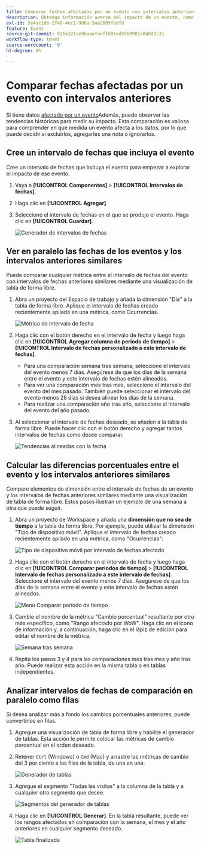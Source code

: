 ```yaml
---
title: Comparar fechas afectadas por un evento con intervalos anteriores
description: Obtenga información acerca del impacto de un evento, como un problema de implementación o una interrupción, comparándolo con las tendencias anteriores.
exl-id: 5e4ac1db-2740-4ec1-9d6a-5aa2005fadfd
feature: Event
source-git-commit: 811e321ce96aaefaeff691ed5969981a048d2c31
workflow-type: tm+mt
source-wordcount: '0'
ht-degree: 0%

---
```


# Comparar fechas afectadas por un evento con intervalos anteriores

Si tiene datos [afectado por un evento](overview.md)Además, puede observar las tendencias históricas para medir su impacto. Esta comparación es valiosa para comprender en qué medida un evento afecta a los datos, por lo que puede decidir si excluirlos, agregarles una nota o ignorarlos.

## Cree un intervalo de fechas que incluya el evento

Cree un intervalo de fechas que incluya el evento para empezar a explorar el impacto de ese evento.

1. Vaya a **[!UICONTROL Componentes]** > **[!UICONTROL Intervalos de fechas]**.
2. Haga clic en **[!UICONTROL Agregar]**.
3. Seleccione el intervalo de fechas en el que se produjo el evento. Haga clic en **[!UICONTROL Guardar]**.

   ![Generador de intervalos de fechas](assets/date_range_builder.png)

## Ver en paralelo las fechas de los eventos y los intervalos anteriores similares

Puede comparar cualquier métrica entre el intervalo de fechas del evento con intervalos de fechas anteriores similares mediante una visualización de tabla de forma libre.

1. Abra un proyecto del Espacio de trabajo y añada la dimensión &quot;Día&quot; a la tabla de forma libre. Aplique el intervalo de fechas creado recientemente apilado en una métrica, como Ocurrencias.

   ![Métrica de intervalo de fecha](assets/date_range_metric.png)

2. Haga clic con el botón derecho en el intervalo de fecha y luego haga clic en **[!UICONTROL Agregar columna de período de tiempo]** > **[!UICONTROL Intervalo de fechas personalizado a este intervalo de fechas]**.
   * Para una comparación semana tras semana, seleccione el intervalo del evento menos 7 días. Asegúrese de que los días de la semana entre el evento y este intervalo de fechas estén alineados.
   * Para ver una comparación mes tras mes, seleccione el intervalo del evento del mes pasado. También puede seleccionar el intervalo del evento menos 28 días si desea alinear los días de la semana.
   * Para realizar una comparación año tras año, seleccione el intervalo del evento del año pasado.
3. Al seleccionar el intervalo de fechas deseado, se añaden a la tabla de forma libre. Puede hacer clic con el botón derecho y agregar tantos intervalos de fechas como desee comparar.

   ![Tendencias alineadas con la fecha](assets/date_aligned_trends.png)

## Calcular las diferencias porcentuales entre el evento y los intervalos anteriores similares

Compare elementos de dimensión entre el intervalo de fechas de un evento y los intervalos de fechas anteriores similares mediante una visualización de tabla de forma libre. Estos pasos ilustran un ejemplo de una semana a otra que puede seguir.

1. Abra un proyecto de Workspace y añada una **dimensión que no sea de tiempo** a la tabla de forma libre. Por ejemplo, puede utilizar la dimensión &quot;Tipo de dispositivo móvil&quot;. Aplique el intervalo de fechas creado recientemente apilado en una métrica, como &quot;Ocurrencias&quot;:

   ![Tipo de dispositivo móvil por intervalo de fechas afectado](assets/mobile_device_type.png)

2. Haga clic con el botón derecho en el intervalo de fecha y luego haga clic en **[!UICONTROL Comparar periodos de tiempo]** > **[!UICONTROL Intervalo de fechas personalizado a este intervalo de fechas]**. Seleccione el intervalo del evento menos 7 días. Asegúrese de que los días de la semana entre el evento y este intervalo de fechas estén alineados.

   ![Menú Comparar período de tiempo](assets/compare_time_custom.png)

3. Cambie el nombre de la métrica &quot;Cambio porcentual&quot; resultante por otro más específico, como &quot;Rango afectado por WoW&quot;. Haga clic en el icono de información y, a continuación, haga clic en el lápiz de edición para editar el nombre de la métrica.

   ![Semana tras semana](assets/wow_affected_range.png)

4. Repita los pasos 3 y 4 para las comparaciones mes tras mes y año tras año. Puede realizar esta acción en la misma tabla o en tablas independientes.

## Analizar intervalos de fechas de comparación en paralelo como filas

Si desea analizar más a fondo los cambios porcentuales anteriores, puede convertirlos en filas.

1. Agregue una visualización de tabla de forma libre y habilite el generador de tablas. Esta acción le permite colocar las métricas de cambio porcentual en el orden deseado.
2. Retener `Ctrl` (Windows) o `Cmd` (Mac) y arrastre las métricas de cambio del 3 por ciento a las filas de la tabla, de una en una.

   ![Generador de tablas](assets/table_builder.png)

3. Agregue el segmento &quot;Todas las visitas&quot; a la columna de la tabla y a cualquier otro segmento que desee.

   ![Segmentos del generador de tablas](assets/table_builder_segments.png)

4. Haga clic en **[!UICONTROL Generar]**. En la tabla resultante, puede ver los rangos afectados en comparación con la semana, el mes y el año anteriores en cualquier segmento deseado.

   ![Tabla finalizada](assets/table_builder_finished.png)
